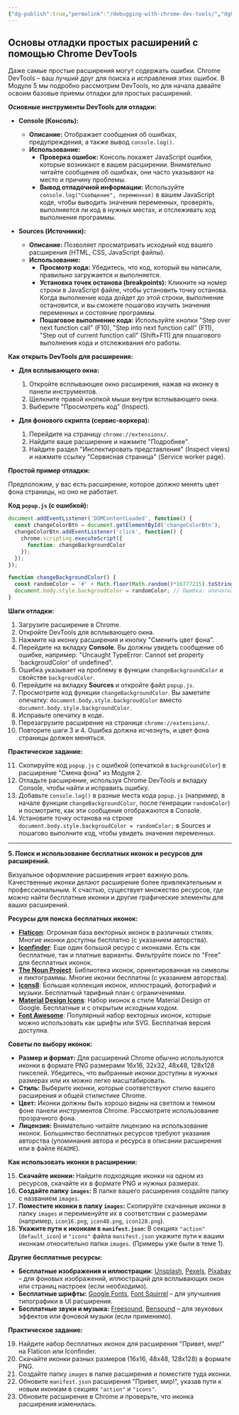 ```yaml
---
{"dg-publish":true,"permalink":"/debugging-with-chrome-dev-tools/","dgPassFrontmatter":true}
---
```




## Основы отладки простых расширений с помощью Chrome DevTools

Даже самые простые расширения могут содержать ошибки. Chrome DevTools – ваш лучший друг для поиска и исправления этих ошибок. В Модуле 5 мы подробно рассмотрим DevTools, но для начала давайте освоим базовые приемы отладки для простых расширений.

**Основные инструменты DevTools для отладки:**

*   **Console (Консоль):**
    *   **Описание:**  Отображает сообщения об ошибках, предупреждения, а также вывод `console.log()`.
    *   **Использование:**
        *   **Проверка ошибок:**  Консоль покажет JavaScript ошибки, которые возникают в вашем расширении. Внимательно читайте сообщения об ошибках, они часто указывают на место и причину проблемы.
        *   **Вывод отладочной информации:**  Используйте `console.log("Сообщение", переменная)` в вашем JavaScript коде, чтобы выводить значения переменных, проверять, выполняется ли код в нужных местах, и отслеживать ход выполнения программы.

*   **Sources (Источники):**
    *   **Описание:**  Позволяет просматривать исходный код вашего расширения (HTML, CSS, JavaScript файлы).
    *   **Использование:**
        *   **Просмотр кода:**  Убедитесь, что код, который вы написали, правильно загружается и выполняется.
        *   **Установка точек останова (breakpoints):**  Кликните на номер строки в JavaScript файле, чтобы установить точку останова. Когда выполнение кода дойдет до этой строки, выполнение остановится, и вы сможете пошагово изучить значения переменных и состояние программы.
        *   **Пошаговое выполнение кода:**  Используйте кнопки "Step over next function call" (F10), "Step into next function call" (F11), "Step out of current function call" (Shift+F11) для пошагового выполнения кода и отслеживания его работы.

**Как открыть DevTools для расширения:**

*   **Для всплывающего окна:**
    1.  Откройте всплывающее окно расширения, нажав на иконку в панели инструментов.
    2.  Щелкните правой кнопкой мыши внутри всплывающего окна.
    3.  Выберите "Просмотреть код" (Inspect).

*   **Для фонового скрипта (сервис-воркера):**
    1.  Перейдите на страницу `chrome://extensions/`.
    2.  Найдите ваше расширение и нажмите "Подробнее".
    3.  Найдите раздел "Инспектировать представления" (Inspect views) и нажмите ссылку "Сервисная страница" (Service worker page).

**Простой пример отладки:**

Предположим, у вас есть расширение, которое должно менять цвет фона страницы, но оно не работает.

**Код `popup.js` (с ошибкой):**

```javascript
document.addEventListener('DOMContentLoaded', function() {
  const changeColorBtn = document.getElementById('changeColorBtn');
  changeColorBtn.addEventListener('click', function() {
    chrome.scripting.executeScript({
      function: changeBackgroundColor
    });
  });
});

function changeBackgroundColor() {
  const randomColor = '#' + Math.floor(Math.random()*16777215).toString(16);
  document.body.style.backgroudColor = randomColor; // Ошибка: опечатка в "backgroundColor"
}
```

**Шаги отладки:**

1.  Загрузите расширение в Chrome.
2.  Откройте DevTools для всплывающего окна.
3.  Нажмите на иконку расширения и кнопку "Сменить цвет фона".
4.  Перейдите на вкладку **Console**. Вы должны увидеть сообщение об ошибке, например: "Uncaught TypeError: Cannot set property 'backgroudColor' of undefined".
5.  Ошибка указывает на проблему в функции `changeBackgroundColor` и свойстве `backgroudColor`.
6.  Перейдите на вкладку **Sources** и откройте файл `popup.js`.
7.  Просмотрите код функции `changeBackgroundColor`. Вы заметите опечатку: `document.body.style.backgroudColor` вместо `document.body.style.backgroundColor`.
8.  Исправьте опечатку в коде.
9.  Перезагрузите расширение на странице `chrome://extensions/`.
10. Повторите шаги 3 и 4. Ошибка должна исчезнуть, и цвет фона страницы должен меняться.

**Практическое задание:**

11.  Скопируйте код `popup.js` с ошибкой (опечаткой в `backgroundColor`) в расширение "Смена фона" из Модуля 2.
12.  Отладьте расширение, используя Chrome DevTools и вкладку Console, чтобы найти и исправить ошибку.
13.  Добавьте `console.log()` в разные места кода `popup.js` (например, в начале функции `changeBackgroundColor`, после генерации `randomColor`) и посмотрите, как эти сообщения отображаются в Console.
14.  Установите точку останова на строке `document.body.style.backgroudColor = randomColor;` в Sources и пошагово выполните код, чтобы увидеть значения переменных.

---

**5. Поиск и использование бесплатных иконок и ресурсов для расширений.**

Визуальное оформление расширения играет важную роль. Качественные иконки делают расширение более привлекательным и профессиональным. К счастью, существует множество ресурсов, где можно найти бесплатные иконки и другие графические элементы для ваших расширений.

**Ресурсы для поиска бесплатных иконок:**

*   **[Flaticon](https://www.flaticon.com/)**: Огромная база векторных иконок в различных стилях. Многие иконки доступны бесплатно (с указанием авторства).
*   **[Iconfinder](https://www.iconfinder.com/)**: Еще один большой ресурс с иконками. Есть как бесплатные, так и платные варианты. Фильтруйте поиск по "Free" для бесплатных иконок.
*   **[The Noun Project](https://thenounproject.com/)**: Библиотека иконок, ориентированная на символы и пиктограммы. Многие иконки бесплатны (с указанием авторства).
*   **[Icons8](https://icons8.com/)**:  Большая коллекция иконок, иллюстраций, фотографий и музыки. Бесплатный тарифный план с ограничениями.
*   **[Material Design Icons](https://materialdesignicons.com/)**: Набор иконок в стиле Material Design от Google. Бесплатные и с открытым исходным кодом.
*   **[Font Awesome](https://fontawesome.com/)**: Популярный набор векторных иконок, которые можно использовать как шрифты или SVG. Бесплатная версия доступна.

**Советы по выбору иконок:**

*   **Размер и формат:**  Для расширений Chrome обычно используются иконки в формате PNG размерами 16x16, 32x32, 48x48, 128x128 пикселей. Убедитесь, что выбранные иконки доступны в нужных размерах или их можно легко масштабировать.
*   **Стиль:**  Выберите иконки, которые соответствуют стилю вашего расширения и общей стилистике Chrome.
*   **Цвет:**  Иконки должны быть хорошо видны на светлом и темном фоне панели инструментов Chrome. Рассмотрите использование прозрачного фона.
*   **Лицензия:**  Внимательно читайте лицензию на использование иконок. Большинство бесплатных ресурсов требуют указания авторства (упоминания автора и ресурса в описании расширения или в файле `README`).

**Как использовать иконки в расширении:**

15.  **Скачайте иконки:**  Найдите подходящие иконки на одном из ресурсов, скачайте их в формате PNG и нужных размерах.
16.  **Создайте папку `images`:**  В папке вашего расширения создайте папку с названием `images`.
17.  **Поместите иконки в папку `images`:**  Скопируйте скачанные иконки в папку `images` и переименуйте их в соответствии с размерами (например, `icon16.png`, `icon48.png`, `icon128.png`).
18.  **Укажите пути к иконкам в `manifest.json`:**  В секциях `"action"` (`default_icon`) и `"icons"` файла `manifest.json` укажите пути к вашим иконкам относительно папки `images`. (Примеры уже были в теме 1).

**Другие бесплатные ресурсы:**

*   **Бесплатные изображения и иллюстрации:** [Unsplash](https://unsplash.com/), [Pexels](https://www.pexels.com/), [Pixabay](https://pixabay.com/) – для фоновых изображений, иллюстраций для всплывающих окон или страниц настроек (если необходимо).
*   **Бесплатные шрифты:** [Google Fonts](https://fonts.google.com/), [Font Squirrel](https://www.fontsquirrel.com/) – для улучшения типографики в UI расширения.
*   **Бесплатные звуки и музыка:** [Freesound](https://freesound.org/), [Bensound](https://www.bensound.com/) – для звуковых эффектов или фоновой музыки (если применимо).

**Практическое задание:**

19.  Найдите набор бесплатных иконок для расширения "Привет, мир!" на Flaticon или Iconfinder.
20.  Скачайте иконки разных размеров (16x16, 48x48, 128x128) в формате PNG.
21.  Создайте папку `images` в папке расширения и поместите туда иконки.
22.  Обновите `manifest.json` расширения "Привет, мир!", указав пути к новым иконкам в секциях `"action"` и `"icons"`.
23.  Обновите расширение в Chrome и проверьте, что иконка расширения изменилась.
